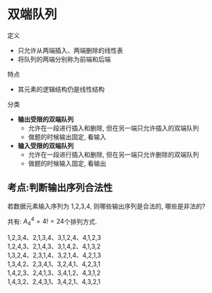 # 双端队列

定义

- 只允许从两端插入、两端删除的线性表
- 将队列的两端分别称为前端和后端

特点

- 其元素的逻辑结构仍是线性结构

分类

- **输出受限的双端队列**
  - 允许在⼀段进⾏插⼊和删除, 但在另⼀端只允许插⼊的双端队列
  - 做题的时候输出固定, 看输⼊
- **输⼊受限的双端队列**
  - 允许在⼀段进⾏插⼊和删除, 但在另⼀端只允许删除的双端队列
  - 做题的时候输⼊固定, 看输出

## 考点:判断输出序列合法性

若数据元素输入序列为 1,2,3,4, 则哪些输出序列是合法的, 哪些是非法的?

共有: $A_4^4 = 4! = 24$个排列方式.

1,2,3,4、2,1,3,4、3,1,2,4、4,1,2,3 <BR>
1,2,4,3、2,1,4,3、3,1,4,2、4,1,3,2 <BR>
1,3,2,4、2,3,1,4、3,2,1,4、4,2,1,3 <BR>
1,3,4,2、2,3,4,1、3,2,4,1、4,2,3,1 <BR>
1,4,2,3、2,4,1,3、3,4,1,2、4,3,1,2 <BR>
1,4,3,2、2,4,3,1、3,4,2,1、4,3,2,1 <BR>
